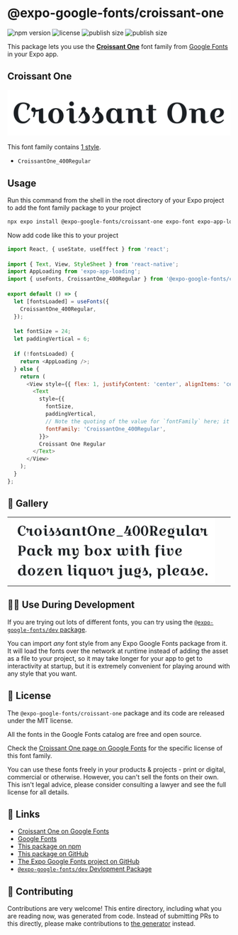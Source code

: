 # @expo-google-fonts/croissant-one

![npm version](https://flat.badgen.net/npm/v/@expo-google-fonts/croissant-one)
![license](https://flat.badgen.net/github/license/expo/google-fonts)
![publish size](https://flat.badgen.net/packagephobia/install/@expo-google-fonts/croissant-one)
![publish size](https://flat.badgen.net/packagephobia/publish/@expo-google-fonts/croissant-one)

This package lets you use the [**Croissant One**](https://fonts.google.com/specimen/Croissant+One) font family from [Google Fonts](https://fonts.google.com/) in your Expo app.

## Croissant One

![Croissant One](./font-family.png)

This font family contains [1 style](#-gallery).

- `CroissantOne_400Regular`

## Usage

Run this command from the shell in the root directory of your Expo project to add the font family package to your project
```sh
npx expo install @expo-google-fonts/croissant-one expo-font expo-app-loading
```

Now add code like this to your project
```js
import React, { useState, useEffect } from 'react';

import { Text, View, StyleSheet } from 'react-native';
import AppLoading from 'expo-app-loading';
import { useFonts, CroissantOne_400Regular } from '@expo-google-fonts/croissant-one';

export default () => {
  let [fontsLoaded] = useFonts({
    CroissantOne_400Regular,
  });

  let fontSize = 24;
  let paddingVertical = 6;

  if (!fontsLoaded) {
    return <AppLoading />;
  } else {
    return (
      <View style={{ flex: 1, justifyContent: 'center', alignItems: 'center' }}>
        <Text
          style={{
            fontSize,
            paddingVertical,
            // Note the quoting of the value for `fontFamily` here; it expects a string!
            fontFamily: 'CroissantOne_400Regular',
          }}>
          Croissant One Regular
        </Text>
      </View>
    );
  }
};

```

## 🔡 Gallery


||||
|-|-|-|
|![CroissantOne_400Regular](./CroissantOne_400Regular.ttf.png)||||


## 👩‍💻 Use During Development

If you are trying out lots of different fonts, you can try using the [`@expo-google-fonts/dev` package](https://github.com/expo/google-fonts/tree/master/font-packages/dev#readme).

You can import *any* font style from any Expo Google Fonts package from it. It will load the fonts
over the network at runtime instead of adding the asset as a file to your project, so it may take longer
for your app to get to interactivity at startup, but it is extremely convenient
for playing around with any style that you want.

## 📖 License

The `@expo-google-fonts/croissant-one` package and its code are released under the MIT license.

All the fonts in the Google Fonts catalog are free and open source.

Check the [Croissant One page on Google Fonts](https://fonts.google.com/specimen/Croissant+One) for the specific license of this font family.

You can use these fonts freely in your products & projects - print or digital, commercial or otherwise. However, you can't sell the fonts on their own. This isn't legal advice, please consider consulting a lawyer and see the full license for all details.

## 🔗 Links

- [Croissant One on Google Fonts](https://fonts.google.com/specimen/Croissant+One)
- [Google Fonts](https://fonts.google.com/)
- [This package on npm](https://www.npmjs.com/package/@expo-google-fonts/croissant-one)
- [This package on GitHub](https://github.com/expo/google-fonts/tree/master/font-packages/croissant-one)
- [The Expo Google Fonts project on GitHub](https://github.com/expo/google-fonts)
- [`@expo-google-fonts/dev` Devlopment Package](https://github.com/expo/google-fonts/tree/master/font-packages/dev)

## 🤝 Contributing

Contributions are very welcome! This entire directory, including what you are reading now, was generated from code. Instead of submitting PRs to this directly, please make contributions to [the generator](https://github.com/expo/google-fonts/tree/master/packages/generator) instead.
